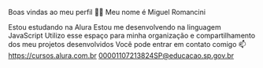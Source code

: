 Boas vindas ao meu perfil 💙💙
Meu nome é Miguel Romancini

Estou estudando na Alura
Estou me desenvolvendo na linguagem JavaScript
Utilizo esse espaço para minha organização e compartilhamento dos meu projetos desenvolvidos
Você pode entrar em contato comigo 📫
https://cursos.alura.com.br
00001107213824SP@educacao.sp.gov.br

